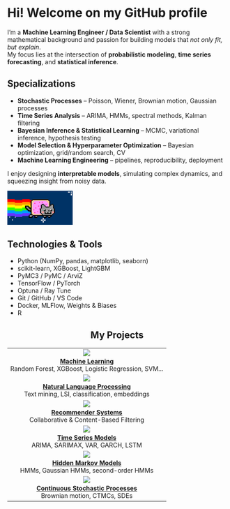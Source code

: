 # Hi! Welcome on my GitHub profile 

I’m a **Machine Learning Engineer / Data Scientist** with a strong mathematical background and passion for building models that *not only fit, but explain*.  
My focus lies at the intersection of **probabilistic modeling**, **time series forecasting**, and **statistical inference**.

## Specializations
- **Stochastic Processes** – Poisson, Wiener, Brownian motion, Gaussian processes  
- **Time Series Analysis** – ARIMA, HMMs, spectral methods, Kalman filtering  
- **Bayesian Inference & Statistical Learning** – MCMC, variational inference, hypothesis testing  
- **Model Selection & Hyperparameter Optimization** – Bayesian optimization, grid/random search, CV  
- **Machine Learning Engineering** – pipelines, reproducibility, deployment

I enjoy designing **interpretable models**, simulating complex dynamics, and squeezing insight from noisy data.


  <img src="assets/github_loop.webp" alt="GitHub Loop" width="150">
</p>

## Technologies & Tools
- Python (NumPy, pandas, matplotlib, seaborn)
- scikit-learn, XGBoost, LightGBM
- PyMC3 / PyMC / ArviZ
- TensorFlow / PyTorch
- Optuna / Ray Tune
- Git / GitHub / VS Code
- Docker, MLFlow, Weights & Biases
- R

<h2 align="center">My Projects</h2>

<table align="center">
  <tr>
    <td align="center">
      <a href="https://github.com/pawel-zajac-dev/Machine-Learning">
        <img src="pawel-zajac-dev/assets/artificial_intelligence.png" width="60"/><br/>
        <b>Machine Learning</b>
      </a>
      <br/>
      Random Forest, XGBoost, Logistic Regression, SVM...
    </td>
  </tr>
  <tr>
    <td align="center">
      <a href="https://github.com/pawel-zajac-dev/Natural-Language-Processing">
        <img src="pawel-zajac-dev/assets/language.png" width="60"/><br/>
        <b>Natural Language Processing</b>
      </a>
      <br/>
      Text mining, LSI, classification, embeddings
    </td>
  </tr>
  <tr>
    <td align="center">
      <a href="https://github.com/pawel-zajac-dev/Recommender-Systems">
        <img src="pawel-zajac-dev/assets/recommender_icon.png" width="60"/><br/>
        <b>Recommender Systems</b>
      </a>
      <br/>
      Collaborative & Content-Based Filtering
    </td>
  </tr>
  <tr>
    <td align="center">
      <a href="https://github.com/pawel-zajac-dev/Time-Series-Models">
        <img src="pawel-zajac-dev/assets/time.png" width="60"/><br/>
        <b>Time Series Models</b>
      </a>
      <br/>
      ARIMA, SARIMAX, VAR, GARCH, LSTM
    </td>
  </tr>
  <tr>
    <td align="center">
      <a href="https://github.com/pawel-zajac-dev/Hidden-Markov-Models">
        <img src="pawel-zajac-dev/assets/graph.png" width="60"/><br/>
        <b>Hidden Markov Models</b>
      </a>
      <br/>
      HMMs, Gaussian HMMs, second-order HMMs
    </td>
  </tr>
  <tr>
    <td align="center">
      <a href="https://github.com/pawel-zajac-dev/Continuous-Stochastic-Processes">
        <img src="pawel-zajac-dev/assets/process.png" width="60"/><br/>
        <b>Continuous Stochastic Processes</b>
      </a>
      <br/>
      Brownian motion, CTMCs, SDEs
    </td>
  </tr>
</table>
